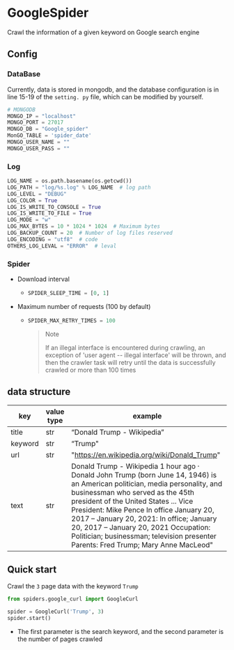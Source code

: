 # GoogleSpider

Crawl the information of a given keyword on Google search engine

## Config

### DataBase

Currently, data is stored in mongodb, and the database configuration is in line 15-19 of the `setting. py` file, which can be modified by yourself.

```python
# MONGODB
MONGO_IP = "localhost"
MONGO_PORT = 27017
MONGO_DB = "Google_spider"
MonGO_TABLE = 'spider_date'
MONGO_USER_NAME = ""
MONGO_USER_PASS = ""
```



###  Log

```python
LOG_NAME = os.path.basename(os.getcwd())
LOG_PATH = "log/%s.log" % LOG_NAME  # log path
LOG_LEVEL = "DEBUG"
LOG_COLOR = True  
LOG_IS_WRITE_TO_CONSOLE = True 
LOG_IS_WRITE_TO_FILE = True  
LOG_MODE = "w" 
LOG_MAX_BYTES = 10 * 1024 * 1024  # Maximum bytes
LOG_BACKUP_COUNT = 20  # Number of log files reserved
LOG_ENCODING = "utf8"  # code
OTHERS_LOG_LEVAL = "ERROR"  # leval
```



### Spider

* Download interval

  * ```python
    SPIDER_SLEEP_TIME = [0, 1]
    ```

* Maximum number of requests (100 by default)

  * ```python
    SPIDER_MAX_RETRY_TIMES = 100
    ```

    > Note
    >
    > If an illegal interface is encountered during crawling, an exception of 'user agent -- illegal interface' will be thrown, and then the crawler task will retry until the data is successfully crawled or more than 100 times



## data structure

| key     | value type | example                                                      |
| ------- | ---------- | ------------------------------------------------------------ |
| title   | str        | “Donald Trump - Wikipedia”                                   |
| keyword | str        | “Trump"                                                      |
| url     | str        | "https://en.wikipedia.org/wiki/Donald_Trump"                 |
| text    | str        | Donald Trump - Wikipedia 1 hour ago · Donald John Trump (born June 14, 1946) is an American politician, media personality, and businessman who served as the 45th president of the United States ... Vice President: Mike Pence In office January 20, 2017 – January 20, 2021: In office; January 20, 2017 – January 20, 2021 Occupation: Politician; businessman; television presenter Parents: Fred Trump; Mary Anne MacLeod" |



## Quick start

Crawl the `3` page data with the keyword `Trump`

```python
from spiders.google_curl import GoogleCurl

spider = GoogleCurl('Trump', 3)
spider.start()

```

* The first parameter is the search keyword, and the second parameter is the number of pages crawled

